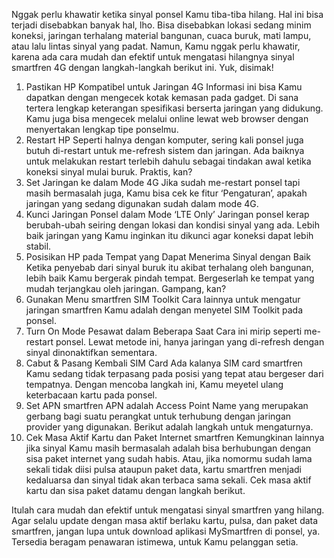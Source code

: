Nggak perlu khawatir ketika sinyal ponsel Kamu tiba-tiba hilang. Hal ini bisa terjadi disebabkan banyak hal, lho. Bisa disebabkan lokasi sedang minim koneksi, jaringan terhalang material bangunan, cuaca buruk, mati lampu, atau lalu lintas sinyal yang padat. Namun, Kamu nggak perlu khawatir, karena ada cara mudah dan efektif untuk mengatasi hilangnya sinyal smartfren 4G dengan langkah-langkah berikut ini. Yuk, disimak!

1. Pastikan HP Kompatibel untuk Jaringan 4G
   Informasi ini bisa Kamu dapatkan dengan mengecek kotak kemasan pada gadget. Di sana tertera lengkap keterangan spesifikasi berserta jaringan yang didukung. Kamu juga bisa mengecek melalui online lewat web browser dengan menyertakan lengkap tipe ponselmu.
2. Restart HP
   Seperti halnya dengan komputer, sering kali ponsel juga butuh di-restart untuk me-refresh sistem dan jaringan. Ada baiknya untuk melakukan restart terlebih dahulu sebagai tindakan awal ketika koneksi sinyal mulai buruk. Praktis, kan?
3. Set Jaringan ke dalam Mode 4G
   Jika sudah me-restart ponsel tapi masih bermasalah juga, Kamu bisa cek ke fitur ‘Pengaturan’, apakah jaringan yang sedang digunakan sudah dalam mode 4G.
4. Kunci Jaringan Ponsel dalam Mode ‘LTE Only’
   Jaringan ponsel kerap berubah-ubah seiring dengan lokasi dan kondisi sinyal yang ada. Lebih baik jaringan yang Kamu inginkan itu dikunci agar koneksi dapat lebih stabil.
5. Posisikan HP pada Tempat yang Dapat Menerima Sinyal dengan Baik
   Ketika penyebab dari sinyal buruk itu akibat terhalang oleh bangunan, lebih baik Kamu bergerak pindah tempat. Bergeserlah ke tempat yang mudah terjangkau oleh jaringan. Gampang, kan?
6. Gunakan Menu smartfren SIM Toolkit
   Cara lainnya untuk mengatur jaringan smartfren Kamu adalah dengan menyetel SIM Toolkit pada ponsel.
7. Turn On Mode Pesawat dalam Beberapa Saat
   Cara ini mirip seperti me-restart ponsel. Lewat metode ini, hanya jaringan yang di-refresh dengan sinyal dinonaktifkan sementara.
8. Cabut & Pasang Kembali SIM Card
   Ada kalanya SIM card smartfren Kamu sedang tidak terpasang pada posisi yang tepat atau bergeser dari tempatnya. Dengan mencoba langkah ini, Kamu meyetel ulang keterbacaan kartu pada ponsel.
9. Set APN smartfren
   APN adalah Access Point Name yang merupakan gerbang bagi suatu perangkat untuk terhubung dengan jaringan provider yang digunakan. Berikut adalah langkah untuk mengaturnya.
10. Cek Masa Aktif Kartu dan Paket Internet smartfren
    Kemungkinan lainnya jika sinyal Kamu masih bermasalah adalah bisa berhubungan dengan sisa paket internet yang sudah habis. Atau, jika nomormu sudah lama sekali tidak diisi pulsa ataupun paket data, kartu smartfren menjadi kedaluarsa dan sinyal tidak akan terbaca sama sekali. Cek masa aktif kartu dan sisa paket datamu dengan langkah berikut.

Itulah cara mudah dan efektif untuk mengatasi sinyal smartfren yang hilang. Agar selalu update dengan masa aktif berlaku kartu, pulsa, dan paket data smartfren, jangan lupa untuk download aplikasi MySmartfren di ponsel, ya. Tersedia beragam penawaran istimewa, untuk Kamu pelanggan setia.
